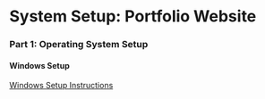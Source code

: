 # System Setup: Portfolio Website

### Part 1: Operating System Setup


#### Windows Setup

<a href="./docs/Windows-Setup.md" target="winSpecificInstructions">Windows Setup Instructions</a>



